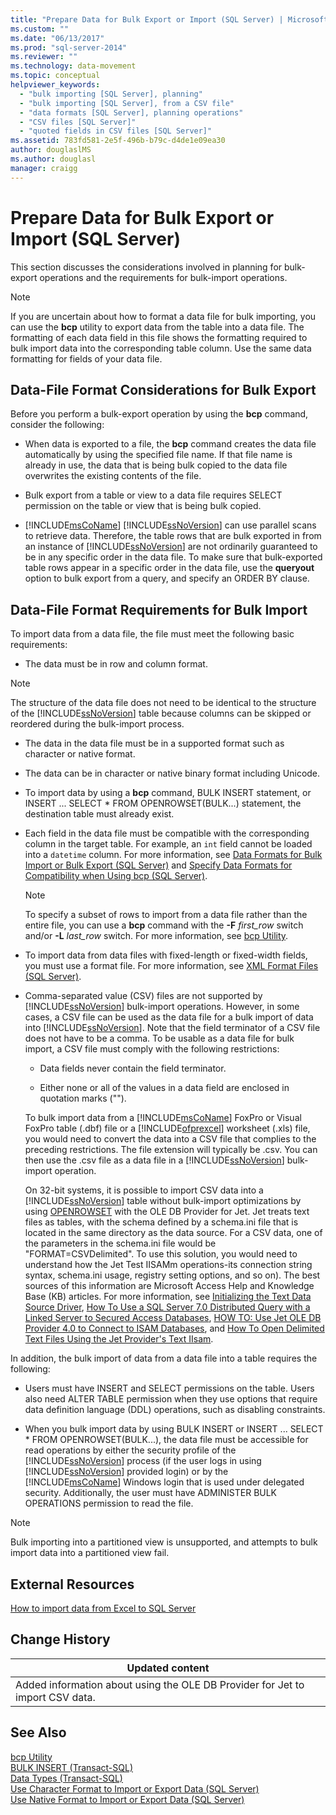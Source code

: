 ```yaml
---
title: "Prepare Data for Bulk Export or Import (SQL Server) | Microsoft Docs"
ms.custom: ""
ms.date: "06/13/2017"
ms.prod: "sql-server-2014"
ms.reviewer: ""
ms.technology: data-movement
ms.topic: conceptual
helpviewer_keywords: 
  - "bulk importing [SQL Server], planning"
  - "bulk importing [SQL Server], from a CSV file"
  - "data formats [SQL Server], planning operations"
  - "CSV files [SQL Server]"
  - "quoted fields in CSV files [SQL Server]"
ms.assetid: 783fd581-2e5f-496b-b79c-d4de1e09ea30
author: douglaslMS
ms.author: douglasl
manager: craigg
---
```

# Prepare Data for Bulk Export or Import (SQL Server)
  This section discusses the considerations involved in planning for bulk-export operations and the requirements for bulk-import operations.  
  
> [!NOTE]  
>  If you are uncertain about how to format a data file for bulk importing, you can use the **bcp** utility to export data from the table into a data file. The formatting of each data field in this file shows the formatting required to bulk import data into the corresponding table column. Use the same data formatting for fields of your data file.  
  
## Data-File Format Considerations for Bulk Export  
 Before you perform a bulk-export operation by using the **bcp** command, consider the following:  
  
-   When data is exported to a file, the **bcp** command creates the data file automatically by using the specified file name. If that file name is already in use, the data that is being bulk copied to the data file overwrites the existing contents of the file.  
  
-   Bulk export from a table or view to a data file requires SELECT permission on the table or view that is being bulk copied.  
  
-   [!INCLUDE[msCoName](../../includes/msconame-md.md)] [!INCLUDE[ssNoVersion](../../includes/ssnoversion-md.md)] can use parallel scans to retrieve data. Therefore, the table rows that are bulk exported in from an instance of [!INCLUDE[ssNoVersion](../../includes/ssnoversion-md.md)] are not ordinarily guaranteed to be in any specific order in the data file. To make sure that bulk-exported table rows appear in a specific order in the data file, use the **queryout** option to bulk export from a query, and specify an ORDER BY clause.  
  
## Data-File Format Requirements for Bulk Import  
 To import data from a data file, the file must meet the following basic requirements:  
  
-   The data must be in row and column format.  
  
> [!NOTE]  
>  The structure of the data file does not need to be identical to the structure of the [!INCLUDE[ssNoVersion](../../includes/ssnoversion-md.md)] table because columns can be skipped or reordered during the bulk-import process.  
  
-   The data in the data file must be in a supported format such as character or native format.  
  
-   The data can be in character or native binary format including Unicode.  
  
-   To import data by using a **bcp** command, BULK INSERT statement, or INSERT ... SELECT * FROM OPENROWSET(BULK...) statement, the destination table must already exist.  
  
-   Each field in the data file must be compatible with the corresponding column in the target table. For example, an `int` field cannot be loaded into a `datetime` column. For more information, see [Data Formats for Bulk Import or Bulk Export &#40;SQL Server&#41;](data-formats-for-bulk-import-or-bulk-export-sql-server.md) and [Specify Data Formats for Compatibility when Using bcp &#40;SQL Server&#41;](specify-data-formats-for-compatibility-when-using-bcp-sql-server.md).  
  
    > [!NOTE]  
    >  To specify a subset of rows to import from a data file rather than the entire file, you can use a **bcp** command with the **-F** *first_row* switch and/or **-L** *last_row* switch. For more information, see [bcp Utility](../../tools/bcp-utility.md).  
  
-   To import data from data files with fixed-length or fixed-width fields, you must use a format file. For more information, see [XML Format Files &#40;SQL Server&#41;](xml-format-files-sql-server.md).  
  
-   Comma-separated value (CSV) files are not supported by [!INCLUDE[ssNoVersion](../../includes/ssnoversion-md.md)] bulk-import operations. However, in some cases, a CSV file can be used as the data file for a bulk import of data into [!INCLUDE[ssNoVersion](../../includes/ssnoversion-md.md)]. Note that the field terminator of a CSV file does not have to be a comma. To be usable as a data file for bulk import, a CSV file must comply with the following restrictions:  
  
    -   Data fields never contain the field terminator.  
  
    -   Either none or all of the values in a data field are enclosed in quotation marks ("").  
  
     To bulk import data from a [!INCLUDE[msCoName](../../includes/msconame-md.md)] FoxPro or Visual FoxPro table (.dbf) file or a [!INCLUDE[ofprexcel](../../includes/ofprexcel-md.md)] worksheet (.xls) file, you would need to convert the data into a CSV file that complies to the preceding restrictions. The file extension will typically be .csv. You can then use the .csv file as a data file in a [!INCLUDE[ssNoVersion](../../includes/ssnoversion-md.md)] bulk-import operation.  
  
     On 32-bit systems, it is possible to import CSV data into a [!INCLUDE[ssNoVersion](../../includes/ssnoversion-md.md)] table without bulk-import optimizations by using [OPENROWSET](/sql/t-sql/functions/openrowset-transact-sql) with the OLE DB Provider for Jet. Jet treats text files as tables, with the schema defined by a schema.ini file that is located in the same directory as the data source.  For a CSV data, one of the parameters in the schema.ini file would be "FORMAT=CSVDelimited". To use this solution, you would need to understand how the Jet Test IISAMm operations-its connection string syntax, schema.ini usage, registry setting options, and so on).  The best sources of this information are Microsoft Access Help and Knowledge Base (KB) articles. For more information, see [Initializing the Text Data Source Driver](https://go.microsoft.com/fwlink/?LinkId=128503), [How To Use a SQL Server 7.0 Distributed Query with a Linked Server to Secured Access Databases](https://go.microsoft.com/fwlink/?LinkId=128504), [HOW TO: Use Jet OLE DB Provider 4.0 to Connect to ISAM Databases](https://go.microsoft.com/fwlink/?LinkId=128505), and [How To Open Delimited Text Files Using the Jet Provider's Text IIsam](https://go.microsoft.com/fwlink/?LinkId=128501).  
  
 In addition, the bulk import of data from a data file into a table requires the following:  
  
-   Users must have INSERT and SELECT permissions on the table. Users also need ALTER TABLE permission when they use options that require data definition language (DDL) operations, such as disabling constraints.  
  
-   When you bulk import data by using BULK INSERT or INSERT ... SELECT * FROM OPENROWSET(BULK...), the data file must be accessible for read operations by either the security profile of the [!INCLUDE[ssNoVersion](../../includes/ssnoversion-md.md)] process (if the user logs in using [!INCLUDE[ssNoVersion](../../includes/ssnoversion-md.md)] provided login) or by the [!INCLUDE[msCoName](../../includes/msconame-md.md)] Windows login that is used under delegated security. Additionally, the user must have ADMINISTER BULK OPERATIONS permission to read the file.  
  
> [!NOTE]  
>  Bulk importing into a partitioned view is unsupported, and attempts to bulk import data into a partitioned view fail.  
  
## External Resources  
 [How to import data from Excel to SQL Server](https://support.microsoft.com/kb/321686)  
  
## Change History  
  
|Updated content|  
|---------------------|  
|Added information about using the OLE DB Provider for Jet to import CSV data.|  
  
## See Also  
 [bcp Utility](../../tools/bcp-utility.md)   
 [BULK INSERT &#40;Transact-SQL&#41;](/sql/t-sql/statements/bulk-insert-transact-sql)   
 [Data Types &#40;Transact-SQL&#41;](/sql/t-sql/data-types/data-types-transact-sql)   
 [Use Character Format to Import or Export Data &#40;SQL Server&#41;](use-character-format-to-import-or-export-data-sql-server.md)   
 [Use Native Format to Import or Export Data &#40;SQL Server&#41;](use-native-format-to-import-or-export-data-sql-server.md)  
  
  
